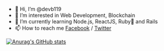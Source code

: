 - 👋 Hi, I’m @devb119
- 👀 I’m interested in Web Development, Blockchain
- 🌱 I’m currently learning Node.js, ReactJS, Ruby💎 and Rails
- 📫 How to reach me [Facebook](https://www.facebook.com/reckless1109/) / [Twitter](https://twitter.com/anh_ndd)


[![Anurag's GitHub stats](https://github-readme-stats.vercel.app/api?username=devb119)](https://github.com/anuraghazra/github-readme-stats)
<!---
devb119/devb119 is a ✨ special ✨ repository because its `README.md` (this file) appears on your GitHub profile.
You can click the Preview link to take a look at your changes.
--->

